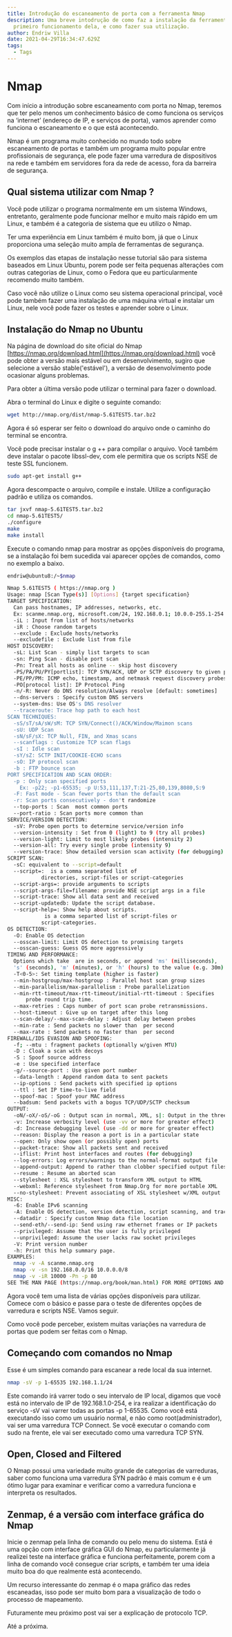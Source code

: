 ```yaml
---
title: Introdução do escaneamento de porta com a ferramenta Nmap
description: Uma breve intodrução de como faz a instalação da ferramenta e o
  primeiro funcionamento dela, e como fazer sua utilização.
author: Endriw Villa
date: 2021-04-29T16:34:47.629Z
tags:
  - Tags
---
```

# Nmap

Com início a introdução sobre escaneamento com porta no Nmap, teremos que ter pelo menos um conhecimento básico de como funciona os serviços na ‘internet’ (endereço de IP, e serviços de porta), vamos aprender como funciona o escaneamento e o que está acontecendo.

Nmap é um programa muito conhecido no mundo todo sobre escaneamento de portas e também um programa muito popular entre profissionais de segurança, ele pode fazer uma varredura de dispositivos na rede e também em servidores fora da rede de acesso, fora da barreira de segurança.

## Qual sistema utilizar com Nmap ?

Você pode utilizar o programa normalmente em um sistema Windows, entretanto, geralmente pode funcionar melhor e muito mais rápido em um Linux, e também é a categoria de sistema que eu utilizo o Nmap.

Ter uma experiência em Linux também é muito bom, já que o Linux proporciona uma seleção muito ampla de ferramentas de segurança.

Os exemplos das etapas de instalação nesse tutorial são para sistema baseados em Linux Ubuntu, porem pode ser feita pequenas alterações com outras categorias de Linux, como o Fedora que eu particularmente recomendo muito também.

Caso você não utilize o Linux como seu sistema operacional principal, você pode também fazer uma instalação de uma máquina virtual e instalar um Linux, nele você pode fazer os testes e aprender sobre o Linux.

## Instalação do Nmap no Ubuntu

Na página de download do site oficial do Nmap [https://nmap.org/download.html](https://nmap.org/download.html) você pode obter a versão mais estável ou em desenvolvimento, sugiro que selecione a versão stable('estável'), a versão de desenvolvimento pode ocasionar alguns problemas.

Para obter a última versão pode utilizar o terminal para fazer o download.

Abra o terminal do Linux e digite o seguinte comando:

```bash
wget http://nmap.org/dist/nmap-5.61TEST5.tar.bz2
```

Agora é só esperar ser feito o download do arquivo onde o caminho do terminal se encontra.

Você pode precisar instalar o g ++ para compilar o arquivo. Você também deve instalar o pacote libssl-dev, com ele permitira que os scripts NSE de teste SSL funcionem.

 

```bash
sudo apt-get install g++
```

Agora descompacte o arquivo, compile e instale. Utilize a configuração padrão e utiliza os comandos.

```bash
tar jxvf nmap-5.61TEST5.tar.bz2
cd nmap-5.61TEST5/
./configure
make
make install
```

Execute o comando nmap para mostrar as opções disponíveis do programa, se a instalação foi bem sucedida vai aparecer opções de comandos, como no exemplo a baixo.

```bash
endriw@ubuntu8:/~$nmap

Nmap 5.61TEST5 ( https://nmap.org )
Usage: nmap [Scan Type(s)] [Options] {target specification}
TARGET SPECIFICATION:
  Can pass hostnames, IP addresses, networks, etc.
  Ex: scanme.nmap.org, microsoft.com/24, 192.168.0.1; 10.0.0-255.1-254
  -iL : Input from list of hosts/networks
  -iR : Choose random targets
  --exclude : Exclude hosts/networks
  --excludefile : Exclude list from file
HOST DISCOVERY:
  -sL: List Scan - simply list targets to scan
  -sn: Ping Scan - disable port scan
  -Pn: Treat all hosts as online -- skip host discovery
  -PS/PA/PU/PY[portlist]: TCP SYN/ACK, UDP or SCTP discovery to given ports
  -PE/PP/PM: ICMP echo, timestamp, and netmask request discovery probes
  -PO[protocol list]: IP Protocol Ping
  -n/-R: Never do DNS resolution/Always resolve [default: sometimes]
  --dns-servers : Specify custom DNS servers
  --system-dns: Use OS's DNS resolver
  --traceroute: Trace hop path to each host
SCAN TECHNIQUES:
  -sS/sT/sA/sW/sM: TCP SYN/Connect()/ACK/Window/Maimon scans
  -sU: UDP Scan
  -sN/sF/sX: TCP Null, FIN, and Xmas scans
  --scanflags : Customize TCP scan flags
  -sI : Idle scan
  -sY/sZ: SCTP INIT/COOKIE-ECHO scans
  -sO: IP protocol scan
  -b : FTP bounce scan
PORT SPECIFICATION AND SCAN ORDER:
  -p : Only scan specified ports
    Ex: -p22; -p1-65535; -p U:53,111,137,T:21-25,80,139,8080,S:9
  -F: Fast mode - Scan fewer ports than the default scan
  -r: Scan ports consecutively - don't randomize
  --top-ports : Scan  most common ports
  --port-ratio : Scan ports more common than 
SERVICE/VERSION DETECTION:
  -sV: Probe open ports to determine service/version info
  --version-intensity : Set from 0 (light) to 9 (try all probes)
  --version-light: Limit to most likely probes (intensity 2)
  --version-all: Try every single probe (intensity 9)
  --version-trace: Show detailed version scan activity (for debugging)
SCRIPT SCAN:
  -sC: equivalent to --script=default
  --script=:  is a comma separated list of
           directories, script-files or script-categories
  --script-args=: provide arguments to scripts
  --script-args-file=filename: provide NSE script args in a file
  --script-trace: Show all data sent and received
  --script-updatedb: Update the script database.
  --script-help=: Show help about scripts.
            is a comma separted list of script-files or
           script-categories.
OS DETECTION:
  -O: Enable OS detection
  --osscan-limit: Limit OS detection to promising targets
  --osscan-guess: Guess OS more aggressively
TIMING AND PERFORMANCE:
  Options which take  are in seconds, or append 'ms' (milliseconds),
  's' (seconds), 'm' (minutes), or 'h' (hours) to the value (e.g. 30m).
  -T<0-5>: Set timing template (higher is faster)
  --min-hostgroup/max-hostgroup : Parallel host scan group sizes
  --min-parallelism/max-parallelism : Probe parallelization
  --min-rtt-timeout/max-rtt-timeout/initial-rtt-timeout : Specifies
      probe round trip time.
  --max-retries : Caps number of port scan probe retransmissions.
  --host-timeout : Give up on target after this long
  --scan-delay/--max-scan-delay : Adjust delay between probes
  --min-rate : Send packets no slower than  per second
  --max-rate : Send packets no faster than  per second
FIREWALL/IDS EVASION AND SPOOFING:
  -f; --mtu : fragment packets (optionally w/given MTU)
  -D : Cloak a scan with decoys
  -S : Spoof source address
  -e : Use specified interface
  -g/--source-port : Use given port number
  --data-length : Append random data to sent packets
  --ip-options : Send packets with specified ip options
  --ttl : Set IP time-to-live field
  --spoof-mac : Spoof your MAC address
  --badsum: Send packets with a bogus TCP/UDP/SCTP checksum
OUTPUT:
  -oN/-oX/-oS/-oG : Output scan in normal, XML, s|: Output in the three major formats at once
  -v: Increase verbosity level (use -vv or more for greater effect)
  -d: Increase debugging level (use -dd or more for greater effect)
  --reason: Display the reason a port is in a particular state
  --open: Only show open (or possibly open) ports
  --packet-trace: Show all packets sent and received
  --iflist: Print host interfaces and routes (for debugging)
  --log-errors: Log errors/warnings to the normal-format output file
  --append-output: Append to rather than clobber specified output files
  --resume : Resume an aborted scan
  --stylesheet : XSL stylesheet to transform XML output to HTML
  --webxml: Reference stylesheet from Nmap.Org for more portable XML
  --no-stylesheet: Prevent associating of XSL stylesheet w/XML output
MISC:
  -6: Enable IPv6 scanning
  -A: Enable OS detection, version detection, script scanning, and traceroute
  --datadir : Specify custom Nmap data file location
  --send-eth/--send-ip: Send using raw ethernet frames or IP packets
  --privileged: Assume that the user is fully privileged
  --unprivileged: Assume the user lacks raw socket privileges
  -V: Print version number
  -h: Print this help summary page.
EXAMPLES:
  nmap -v -A scanme.nmap.org
  nmap -v -sn 192.168.0.0/16 10.0.0.0/8
  nmap -v -iR 10000 -Pn -p 80
SEE THE MAN PAGE (https://nmap.org/book/man.html) FOR MORE OPTIONS AND EXAMPLES
```

Agora você tem uma lista de várias opções disponíveis para utilizar. Comece com o básico e passe para o teste de diferentes opções de varredura e scripts NSE. Vamos seguir.

Como você pode perceber, existem muitas variações na varredura de portas que podem ser feitas com o Nmap.

## Começando com comandos no Nmap

Esse é um simples comando para escanear a rede local da sua internet.

```bash
nmap -sV -p 1-65535 192.168.1.1/24
```

Este comando irá varrer todo o seu intervalo de IP local, digamos que você está no intervalo de IP de  192.168.1.0-254, e ira realizar a identificação do serviço -sV vai varrer todas as portas -p 1-65535. Como você está executando isso como um usuário normal, e não como root(administrador), vai ser uma varredura TCP Connect. Se você executar o comando com sudo na frente, ele vai ser executado como uma varredura TCP SYN.

## Open, Closed and Filtered

O Nmap possui uma variedade muito grande de categorias de varreduras, saber como funciona uma varredura SYN padrão é mais comum e é um ótimo lugar para examinar e verificar como a varredura funciona e interpreta os resultados.

## Zenmap, é a versão com interface gráfica do Nmap

Inicie o zenmap pela linha de comando ou pelo menu do sistema. Está é uma opção com interface gráfica GUI do Nmap, eu particularmente já realizei teste na interface gráfica e funciona perfeitamente, porem com a linha de comando você consegue criar scripts, e também ter uma ideia muito boa do que realmente está acontecendo. 

Um recurso interessante do zenmap é o mapa gráfico das redes escaneadas, isso pode ser muito bom para a visualização de todo o processo de mapeamento.

Futuramente meu próximo post vai ser a explicação de protocolo TCP.

Até a próxima.